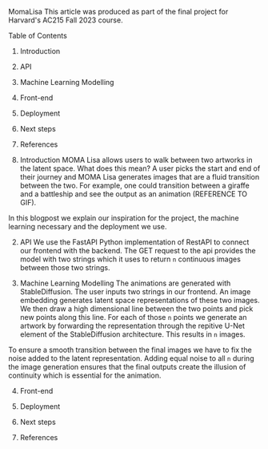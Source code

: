 MomaLisa
This article was produced as part of the final project for Harvard's AC215 Fall 2023 course.

Table of Contents
1. Introduction
2. API
3. Machine Learning Modelling
4. Front-end
5. Deployment
6. Next steps
7. References

1. Introduction
MOMA Lisa allows users to walk between two artworks in the latent space. What does this mean? A user picks the start and end of their journey and MOMA Lisa generates images that are a fluid transition between the two. For example, one could transition between a giraffe and a battleship and see the output as an animation (REFERENCE TO GIF). 

In this blogpost we explain our inspiration for the project, the machine learning necessary and the deployment we use. 

2. API 
We use the FastAPI Python implementation of RestAPI to connect our frontend with the backend. The GET request to the api provides the model with two strings which it uses to return `n` continuous images between those two strings. 

3. Machine Learning Modelling
The animations are generated with StableDiffusion. The user inputs two strings in our frontend. An image embedding generates latent space representations of these two images. We then draw a high dimensional line between the two points and pick new points along this line. For each of those `n` points we generate an artwork by forwarding the representation through the repitive U-Net element of the StableDiffusion architecture. This results in `n` images. 

To ensure a smooth transition between the final images we have to fix the noise added to the latent representation. Adding equal noise to all `n` during the image generation ensures that the final outputs create the illusion of continuity which is essential for the animation. 

4. Front-end

5. Deployment

6. Next steps

7. References
